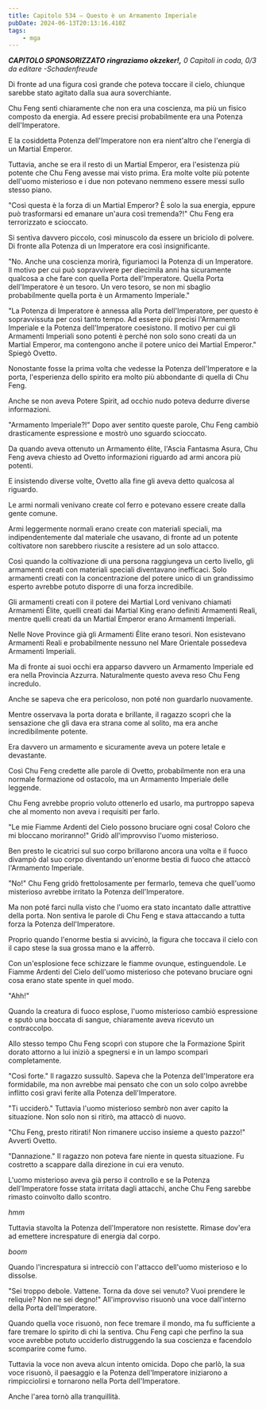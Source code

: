 ```yaml
---
title: Capitolo 534 – Questo è un Armamento Imperiale
pubDate: 2024-06-13T20:13:16.410Z
tags:
    - mga
---
```



<em><strong>CAPITOLO SPONSORIZZATO ringraziamo okzeker!,</strong>
0 Capitoli in coda, 0/3
da editare
-Schadenfreude</em>


Di fronte ad una figura così grande che poteva toccare il cielo, chiunque sarebbe stato agitato dalla sua aura soverchiante.


Chu Feng sentì chiaramente che non era una coscienza, ma più un fisico composto da energia. Ad essere precisi probabilmente era una Potenza dell'Imperatore.


E la cosiddetta Potenza dell'Imperatore non era nient'altro che l'energia di un Martial Emperor.


Tuttavia, anche se era il resto di un Martial Emperor, era l'esistenza più potente che Chu Feng avesse mai visto prima. Era molte volte più potente dell'uomo misterioso e i due non potevano nemmeno essere messi sullo stesso piano.


"Così questa è la forza di un Martial Emperor? È solo la sua energia, eppure può trasformarsi ed emanare un'aura così tremenda?!" Chu Feng era terrorizzato e scioccato.


Si sentiva davvero piccolo, così minuscolo da essere un briciolo di polvere. Di fronte alla Potenza di un Imperatore era così insignificante.


"No. Anche una coscienza morirà, figuriamoci la Potenza di un Imperatore. Il motivo per cui può sopravvivere per diecimila anni ha sicuramente qualcosa a che fare con quella Porta dell'Imperatore. Quella Porta dell'Imperatore è un tesoro. Un vero tesoro, se non mi sbaglio probabilmente quella porta è un Armamento Imperiale."


"La Potenza di Imperatore è annessa alla Porta dell'Imperatore, per questo è sopravvissuta per così tanto tempo. Ad essere più precisi l'Armamento Imperiale e la Potenza dell'Imperatore coesistono. Il motivo per cui gli Armamenti Imperiali sono potenti è perché non solo sono creati da un Martial Emperor, ma contengono anche il potere unico dei Martial Emperor." Spiegò Ovetto.


Nonostante fosse la prima volta che vedesse la Potenza dell'Imperatore e la porta, l'esperienza dello spirito era molto più abbondante di quella di Chu Feng.


Anche se non aveva Potere Spirit, ad occhio nudo poteva dedurre diverse informazioni.


"Armamento Imperiale?!" Dopo aver sentito queste parole, Chu Feng cambiò drasticamente espressione e mostrò uno sguardo scioccato.


Da quando aveva ottenuto un Armamento élite, l'Ascia Fantasma Asura, Chu Feng aveva chiesto ad Ovetto informazioni riguardo ad armi ancora più potenti.


E insistendo diverse volte, Ovetto alla fine gli aveva detto qualcosa al riguardo.


Le armi normali venivano create col ferro e potevano essere create dalla gente comune.


Armi leggermente normali erano create con materiali speciali, ma indipendentemente dal materiale che usavano, di fronte ad un potente coltivatore non sarebbero riuscite a resistere ad un solo attacco.


Così quando la coltivazione di una persona raggiungeva un certo livello, gli armamenti creati con materiali speciali diventavano inefficaci. Solo armamenti creati con la concentrazione del potere unico di un grandissimo esperto avrebbe potuto disporre di una forza incredibile.


Gli armamenti creati con il potere dei Martial Lord venivano chiamati Armamenti Élite, quelli creati dai Martial King erano definiti Armamenti Reali, mentre quelli creati da un Martial Emperor erano Armamenti Imperiali.


Nelle Nove Province già gli Armamenti Élite erano tesori. Non esistevano Armamenti Reali e probabilmente nessuno nel Mare Orientale possedeva Armamenti Imperiali.


Ma di fronte ai suoi occhi era apparso davvero un Armamento Imperiale ed era nella Provincia Azzurra. Naturalmente questo aveva reso Chu Feng incredulo.


Anche se sapeva che era pericoloso, non poté non guardarlo nuovamente.


Mentre osservava la porta dorata e brillante, il ragazzo scoprì che la sensazione che gli dava era strana come al solito, ma era anche incredibilmente potente.


Era davvero un armamento e sicuramente aveva un potere letale e devastante.


Così Chu Feng credette alle parole di Ovetto, probabilmente non era una normale formazione od ostacolo, ma un Armamento Imperiale delle leggende.


Chu Feng avrebbe proprio voluto ottenerlo ed usarlo, ma purtroppo sapeva che al momento non aveva i requisiti per farlo.


"Le mie Fiamme Ardenti del Cielo possono bruciare ogni cosa! Coloro che mi bloccano moriranno!" Gridò all'improvviso l'uomo misterioso.


Ben presto le cicatrici sul suo corpo brillarono ancora una volta e il fuoco divampò dal suo corpo diventando un'enorme bestia di fuoco che attaccò l'Armamento Imperiale.


"No!" Chu Feng gridò frettolosamente per fermarlo, temeva che quell'uomo misterioso avrebbe irritato la Potenza dell'Imperatore.


Ma non poté farci nulla visto che l'uomo era stato incantato dalle attrattive della porta. Non sentiva le parole di Chu Feng e stava attaccando a tutta forza la Potenza dell'Imperatore.


Proprio quando l'enorme bestia si avvicinò, la figura che toccava il cielo con il capo stese la sua grossa mano e la afferrò.


Con un'esplosione fece schizzare le fiamme ovunque, estinguendole. Le Fiamme Ardenti del Cielo dell'uomo misterioso che potevano bruciare ogni cosa erano state spente in quel modo.


"Ahh!"


Quando la creatura di fuoco esplose, l'uomo misterioso cambiò espressione e sputò una boccata di sangue, chiaramente aveva ricevuto un contraccolpo.


Allo stesso tempo Chu Feng scoprì con stupore che la Formazione Spirit dorato attorno a lui iniziò a spegnersi e in un lampo scomparì completamente.


"Così forte." Il ragazzo sussultò. Sapeva che la Potenza dell'Imperatore era formidabile, ma non avrebbe mai pensato che con un solo colpo avrebbe inflitto così gravi ferite alla Potenza dell'Imperatore.


"Ti ucciderò." Tuttavia l'uomo misterioso sembrò non aver capito la situazione. Non solo non si ritirò, ma attaccò di nuovo.


"Chu Feng, presto ritirati! Non rimanere ucciso insieme a questo pazzo!" Avvertì Ovetto.


"Dannazione." Il ragazzo non poteva fare niente in questa situazione. Fu costretto a scappare dalla direzione in cui era venuto.


L'uomo misterioso aveva già perso il controllo e se la Potenza dell'Imperatore fosse stata irritata dagli attacchi, anche Chu Feng sarebbe rimasto coinvolto dallo scontro.


*hmm*


Tuttavia stavolta la Potenza dell'Imperatore non resistette. Rimase dov'era ad emettere increspature di energia dal corpo.


*boom*


Quando l'increspatura si intrecciò con l'attacco dell'uomo misterioso e lo dissolse.


"Sei troppo debole. Vattene. Torna da dove sei venuto? Vuoi prendere le reliquie? Non ne sei degno!" All'improvviso risuonò una voce dall'interno della Porta dell'Imperatore.


Quando quella voce risuonò, non fece tremare il mondo, ma fu sufficiente a fare tremare lo spirito di chi la sentiva. Chu Feng capì che perfino la sua voce avrebbe potuto ucciderlo distruggendo la sua coscienza e facendolo scomparire come fumo.


Tuttavia la voce non aveva alcun intento omicida. Dopo che parlò, la sua voce risuonò, il paesaggio e la Potenza dell'Imperatore iniziarono a rimpicciolirsi e tornarono nella Porta dell'Imperatore.


Anche l'area tornò alla tranquillità.
                                


                                



